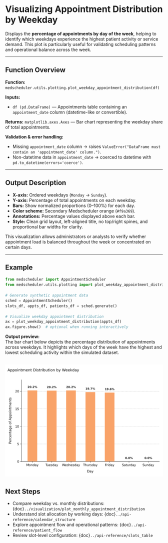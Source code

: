 # Visualizing Appointment Distribution by Weekday

Displays the **percentage of appointments by day of the week**, helping to identify which weekdays experience the highest patient activity or service demand. This plot is particularly useful for validating scheduling patterns and operational balance across the week.

---

## Function Overview
**Function:** `medscheduler.utils.plotting.plot_weekday_appointment_distribution(df)`

**Inputs:**
- `df (pd.DataFrame)` — Appointments table containing an `appointment_date` column (datetime-like or convertible).

**Returns:** `matplotlib.axes.Axes` — Bar chart representing the weekday share of total appointments.

**Validation & error handling:**
- Missing `appointment_date` column → raises `ValueError("DataFrame must contain an 'appointment_date' column.")`.
- Non-datetime data in `appointment_date` → coerced to datetime with `pd.to_datetime(errors='coerce')`.

---

## Output Description
- **X-axis:** Ordered weekdays (`Monday` → `Sunday`).
- **Y-axis:** Percentage of total appointments on each weekday.
- **Bars:** Show normalized proportions (0–100%) for each day.
- **Color scheme:** Secondary Medscheduler orange (`#f9a369`).
- **Annotations:** Percentage values displayed above each bar.
- **Style:** Clean grid layout, left-aligned title, no top/right spines, and proportional bar widths for clarity.

This visualization allows administrators or analysts to verify whether appointment load is balanced throughout the week or concentrated on certain days.

---

## Example
```python
from medscheduler import AppointmentScheduler
from medscheduler.utils.plotting import plot_weekday_appointment_distribution

# Generate synthetic appointment data
sched = AppointmentScheduler()
slots_df, appts_df, patients_df = sched.generate()

# Visualize weekday appointment distribution
ax = plot_weekday_appointment_distribution(appts_df)
ax.figure.show()  # optional when running interactively
```
**Output preview:**  
The bar chart below depicts the percentage distribution of appointments across weekdays. It highlights which days of the week have the highest and lowest scheduling activity within the simulated dataset.

![Weekday Appointment Distribution](../_static/visuals/plot_weekday_appointment_distribution.png)
---

## Next Steps
- Compare weekday vs. monthly distributions: {doc}`../visualization/plot_monthly_appointment_distribution`
- Understand slot allocation by working days: {doc}`../api-reference/calendar_structure`
- Explore appointment flow and operational patterns: {doc}`../api-reference/patient_flow`
- Review slot-level configuration: {doc}`../api-reference/slots_table`
